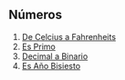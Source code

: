 ## Números

1. [De Celcius a Fahrenheits](https://github.com/tomii07/ej-java-111mil/blob/master/EjerciciosFunciones/src/numeros/CelciusFahrenheitConversion.java)
1. [Es Primo](https://github.com/tomii07/ej-java-111mil/blob/master/EjerciciosFunciones/src/numeros/NumeroPrimo.java)
1. [Decimal a Binario](https://github.com/tomii07/ej-java-111mil/blob/master/EjerciciosFunciones/src/numeros/DecimalABinario.java)
1. [Es Año Bisiesto](https://github.com/tomii07/ej-java-111mil/blob/master/EjerciciosFunciones/src/numeros/AnioBiciesto.java)
